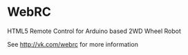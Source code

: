 WebRC
=====

HTML5 Remote Control for Arduino based 2WD Wheel Robot

See http://vk.com/webrc for more information
